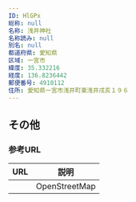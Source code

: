 ```yaml
---
ID: HlGPx
総称: null
名称: 浅井神社
名称読み: null
別名: null
都道府県: 愛知県
区域: 一宮市
緯度: 35.332216
経度: 136.8236442
郵便番号: 4910112
住所: 愛知県一宮市浅井町東浅井戌亥１９６
---
```


## その他

### 参考URL

| URL | 説明          |
| --- | ------------- |
|     | OpenStreetMap |
